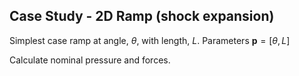 ## Case Study - 2D Ramp (shock expansion)

Simplest case ramp at angle, $\theta$, with length, $L$.
Parameters $\mathbf{p} = [\theta, \, L]$

Calculate nominal pressure and forces.


